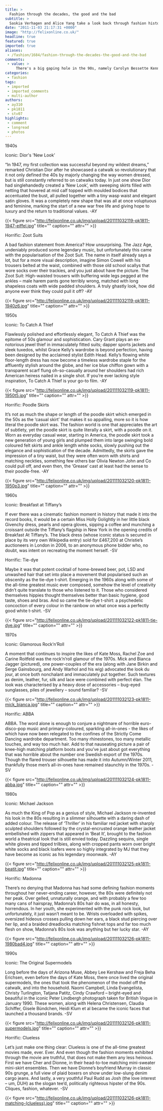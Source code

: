 ```yaml
---
title: >
  Fashion through the decades, the good and the bad
subtitle: >
  Saskia Verhagen and Alice Yang take a look back through fashion history as they recap the looks and icons of the past 62 years
date: "2011-11-03 21:17:31 +0000"
image: "http://felixonline.co.uk/"
headline: true
featured: true
imported: true
aliases:
 - /fashion/1684/fashion-through-the-decades-the-good-and-the-bad
comments:
 - value: >
     There's a big gaping hole in the 90s, namely Carolyn Bessette Kennedy. She embodied the minimalist chic of the mid-90s. ,There's a big gaping hole in the 90s, namely Carolyn Bessette Kennedy. She embodied the minimalist chic of the mid-90s.
categories:
 - fashion
tags:
 - imported
 - imported_comments
 - multi-author
authors:
 - ay310
 - pk1811
 - stv07
highlights:
 - comment
 - longread
 - photos
---
```


1940s

Iconic: Dior's 'New Look'

“In 1947, my first collection was successful beyond my wildest dreams,” remarked Christian Dior after he showcased a catwalk so revolutionary that it not only defined the 40s by majorly changing the way women dressed, but is still constantly referred to on catwalks today. In just one show Dior had singlehandedly created a ‘New Look’, with sweeping skirts filled with netting that hovered at mid calf topped with moulded bodices that accentuated the bust, all pulled together with a tiny wasp waist and elegant satin gloves. It was a completely new shape that was all at once voluptuous and feminine, marking the start of a new war free life and giving hope to luxury and the return to traditional values. -AY

{{< figure src="http://felixonline.co.uk/img/upload/201111032119-pk1811-1947-eiffel.jpg" title="" caption="" attr="" >}}

Horrific: Zoot Suits

A bad fashion statement from America? How unsurprising. The Jazz Age, undeniably produced some legendary music, but unfortunately this came with the popularisation of the Zoot Suit. The name in itself already says a lot, but for a more visual description, imagine Simon Cowell with his trousers belted at the waist, combined with those old school scallys that wore socks over their trackies, and you just about have the picture. The Zoot Suit: High-waisted trousers with buffering wide legs pegged at the ankles – male harem pants gone terribly wrong, matched with long shapeless coats with wide padded shoulders. A truly ghastly look, how did anyone ever think they could pull it off? -AY

{{< figure src="http://felixonline.co.uk/img/upload/201111032119-pk1811-1940z6.jpg" title="" caption="" attr="" >}}

1950s

Iconic: To Catch A Thief

Flawlessly polished and effortlessly elegant, To Catch A Thief was the epitome of 50s glamour and sophistication. Cary Grant plays an ex-notorious jewel thief in immaculately fitted suits; dapper sports jackets and sleek tuxedos, whilst Grace Kelly’s wardrobe is beyond perfection, having been designed by the acclaimed stylist Edith Head. Kelly’s flowing white floor-length dress has now become a timeless wardrobe staple for the affluently stylish around the globe, and her ice blue chiffon gown with a transparent scarf flung oh-so-casually around her shoulders had rich American heiress nailed in a single shot. If you’re ever lacking style inspiration, To Catch A Thief is your go-to film. -AY

{{< figure src="http://felixonline.co.uk/img/upload/201111032119-pk1811-1950t5.jpg" title="" caption="" attr="" >}}

Horrific: Poodle Skirts

It’s not as much the shape or length of the poodle skirt which emerged in the 50s as the ‘casual skirt’ that makes it so appalling, more so it is how literal the poodle skirt was. The fashion world is one that appreciates the art of subtlety, yet the poodle skirt is quite literally a skirt, with a poodle on it. Worn as everyday casual wear, starting in America, the poodle skirt took a new generation of young girls and plumped them into large swinging bold coloured felt skirts and ankle length white socks, slowly pushing out the elegance and sophistication of the decade. Admittedly, the skirts gave the impression of a tiny waist, but they were often worn with shirts and matching neckties, something few others bar Olivia Newton John and Co could pull off, and even then, the ‘Grease’ cast at least had the sense to their poodle-free. -AY

{{< figure src="http://felixonline.co.uk/img/upload/201111032120-pk1811-1950p3.jpg" title="" caption="" attr="" >}}

1960s

Iconic: Breakfast at Tiffany’s

If ever there was a cinematic fashion moment in history that made it into the record books, it would be a certain Miss Holly Golightly in her little black Givenchy dress, pearls and opera gloves, sipping a coffee and munching a croissant outside the Tiffany’s flagship in New York in the opening credits of Breakfast At Tiffany’s. The black dress (whose iconic status is secured in place by its very own Wikipedia entry) sold for £467,200 at Christie’s auctioneers in London in 2006, to an anonymous phone bidder who, no doubt, was intent on recreating the moment herself. -SV

Horrific: Tie-dye

Maybe it was that potent cocktail of home-brewed beer, pot, LSD and unwashed hair that set into place a movement that popularised such an obscenity as the tie-dye t-shirt. Emerging in the 1960s along with some of the all-time greatest music ever composed, somehow the level of creativity didn’t quite translate to those who listened to it. Those who considered themselves hippies thought themselves better than basic hygiene, good taste, shoes and bras. And so came the tie-dye t-shirt: a psychedelic concoction of every colour in the rainbow on what once was a perfectly good white t-shirt. -SV

{{< figure src="http://felixonline.co.uk/img/upload/201111032122-pk1811-tie-dye.jpg" title="" caption="" attr="" >}}

1970s

Iconic: Glamorous Rock’n’Roll

A moment that continues to inspire the likes of Kate Moss, Rachel Zoe and Carine Roitfeld was the rock’n’roll glamour of the 1970s. Mick and Bianca Jagger (pictured), one power-couples of the era (along with Jane Birkin and Serge Gainsbourg, and Andy Warhol and his wig) advocated the look du jour, at once both nonchalant and immaculately put together. Such textures as denim, leather, fur, silk and lace were combined with perfect élan. The look was characterised by a heavy dose of accessories – bug-eyed sunglasses, piles of jewellery – sound familiar? -SV

{{< figure src="http://felixonline.co.uk/img/upload/201111032123-pk1811-mick_bianca.jpg" title="" caption="" attr="" >}}

Horrific: ABBA

ABBA. The word alone is enough to conjure a nightmare of horrible euro-disco-pop music and primary-coloured, sparkling all-in-ones - the likes of which have now been relegated to the confines of the Strictly Come Dancing wardrobe department. Too many rhinestones, too many metallic touches, and way too much hair. Add to that nauseating picture a pair of knee-high matching platform boots and you’ve just about got everything that was horrible about the number one Swedish export of the 1970s. Though the flared trouser silhouette has made it into Autumn/Winter 2011, thankfully those men’s all-in-ones have remained staunchly in the 1970s. -SV

{{< figure src="http://felixonline.co.uk/img/upload/201111032124-pk1811-abba.jpg" title="" caption="" attr="" >}}

1980s

Iconic: Michael Jackson

As much the King of Pop as a genius of style, Michael Jackson re-invented his look in the 80s resulting in a slimmer silhouette with a daring dash of added colour. The release of ‘Thriller’ in his familiar red jacket with sharply sculpted shoulders followed by the crystal-encrusted orange leather jacket embellished with zippers that appeared in ‘Beat It’, brought to the fashion world a theatrical look that is still envied today. Dazzling sequins, single white gloves and tipped trilbies, along with cropped pants worn over bright white socks and black loafers were so highly integrated by MJ that they have become as iconic as his legendary moonwalk. -AY

{{< figure src="http://felixonline.co.uk/img/upload/201111032125-pk1811-beatit.jpg" title="" caption="" attr="" >}}

Horrific: Madonna

There’s no denying that Madonna has had some defining fashion moments throughout her never-ending career, however, the 80s were definitely not her peak. Over gelled, unnaturally orange, and with probably a few too many cans of hairspray, Madonna’s 80s hair do was, in all honesty, horrendous. In her youth, she experimented with the punk rock look, but unfortunately, it just wasn’t meant to be. Wrists overloaded with spikes, oversized hideous crosses pulling down her ears, a black stud piercing over her lip, and a braided dreadlocks matching fishnet tops and far too much flesh on show, Madonna’s 80s look was anything but her lucky star. -AY

{{< figure src="http://felixonline.co.uk/img/upload/201111032126-pk1811-1980bad4.jpg" title="" caption="" attr="" >}}

1990s

Iconic: The Original Supermodels

Long before the days of Arizona Muse, Abbey Lee Kershaw and Freja Beha Erichsen, even before the days of Kate Moss, there once lived the original supermodels, the ones that took the phenomenon of the model off the catwalk, and into the household. Naomi Campbell, Linda Evangelista, Christy Turlington, Tatjana Patitz, Cindy Crawford – bright-eyed and beautiful in the iconic Peter Lindbergh photograph taken for British Vogue in January 1990. These women, along with Helena Christensen, Claudia Schiffer, Gisele Bündchen, Heidi Klum et al became the iconic faces that launched a thousand brands. -SV

{{< figure src="http://felixonline.co.uk/img/upload/201111032126-pk1811-supermodels.jpg" title="" caption="" attr="" >}}

Horrific: Clueless

Let’s just make one thing clear: Clueless is one of the all-time greatest movies made, ever. Ever. And even though the fashion moments exhibited through the movie are truthful, that does not make them any less heinous. First we have Cher and Dionne, in their head-to-toe matching mini-sweater mini-skirt ensembles. Then we have Dionne’s boyfriend Murray in classic 90s grunge, a full view of plaid boxers on show under low-slung denim cargo jeans. And lastly, a very youthful Paul Rudd as Josh (the love interest – um, DUH) as the slogan tee’d, politically righteous hipster of the 90s. Cliques, fashion, whatever. -SV

{{< figure src="http://felixonline.co.uk/img/upload/201111032126-pk1811-matching-(clueless).jpg" title="" caption="" attr="" >}}
